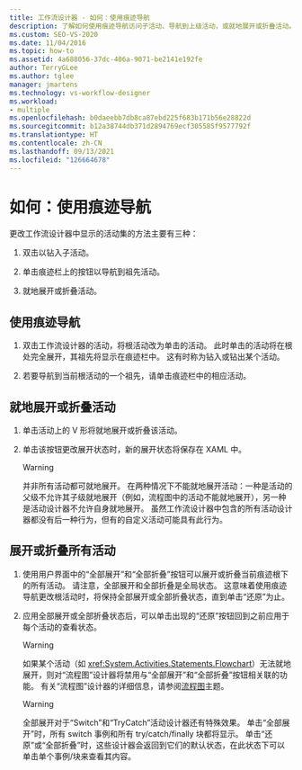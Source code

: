 ```yaml
---
title: 工作流设计器 - 如何：使用痕迹导航
description: 了解如何使用痕迹导航访问子活动、导航到上级活动，或就地展开或折叠活动。
ms.custom: SEO-VS-2020
ms.date: 11/04/2016
ms.topic: how-to
ms.assetid: 4a688056-37dc-406a-9071-be2141e192fe
author: TerryGLee
ms.author: tglee
manager: jmartens
ms.technology: vs-workflow-designer
ms.workload:
- multiple
ms.openlocfilehash: b0daeebb7db8ca87ebd225f683b171b56e28822d
ms.sourcegitcommit: b12a38744db371d2894769ecf305585f9577792f
ms.translationtype: HT
ms.contentlocale: zh-CN
ms.lasthandoff: 09/13/2021
ms.locfileid: "126664678"
---
```

# <a name="how-to-use-breadcrumb-navigation"></a>如何：使用痕迹导航

更改工作流设计器中显示的活动集的方法主要有三种：

1. 双击以钻入子活动。

2. 单击痕迹栏上的按钮以导航到祖先活动。

3. 就地展开或折叠活动。

## <a name="using-breadcrumb-navigation"></a>使用痕迹导航

1. 双击工作流设计器的活动，将根活动改为单击的活动。 此时单击的活动将在根处完全展开，其祖先将显示在痕迹栏中。 这有时称为钻入或钻出某个活动。

2. 若要导航到当前根活动的一个祖先，请单击痕迹栏中的相应活动。

## <a name="expanding-or-collapsing-an-activity-in-place"></a>就地展开或折叠活动

1. 单击活动上的 V 形将就地展开或折叠该活动。

2. 单击该按钮更改展开状态时，新的展开状态将保存在 XAML 中。

    > [!WARNING]
    > 并非所有活动都可就地展开。 在两种情况下不能就地展开活动：一种是活动的父级不允许其子级就地展开（例如，流程图中的活动不能就地展开），另一种是活动设计器不允许自身就地展开。 虽然工作流设计器中包含的所有活动设计器都没有后一种行为，但有的自定义活动可能具有此行为。

## <a name="expanding-all-or-collapsing-all-activities"></a>展开或折叠所有活动

1. 使用用户界面中的“全部展开”和“全部折叠”按钮可以展开或折叠当前痕迹根下的所有活动。  请注意，全部展开和全部折叠是全局状态。 这意味着使用痕迹导航更改根活动时，将保持全部展开或全部折叠状态，直到单击“还原”为止。

2. 应用全部展开或全部折叠状态后，可以单击出现的“还原”按钮回到之前应用于每个活动的查看状态。

    > [!WARNING]
    > 如果某个活动（如 <xref:System.Activities.Statements.Flowchart>）无法就地展开，则对“流程图”设计器将禁用与“全部展开”和“全部折叠”按钮相关联的功能。   有关“流程图”设计器的详细信息，请参阅[流程图](../workflow-designer/flowchart-activity-designer.md)主题。

    > [!WARNING]
    > 全部展开对于“Switch”和“TryCatch”活动设计器还有特殊效果。  单击“全部展开”时，所有 switch 事例和所有 try/catch/finally 块都将显示。 单击“还原”或“全部折叠”时，这些设计器会返回到它们的默认状态，在此状态下可以单击单个事例/块来查看其内容。 
